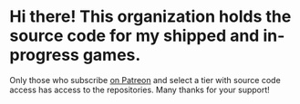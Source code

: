 # Hi there! This organization holds the source code for my shipped and in-progress games.

Only those who subscribe [on Patreon](http://patreon.com/karl_zylinski) and select a tier with source code access has access to the repositories. Many thanks for your support!
